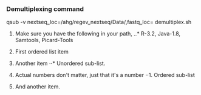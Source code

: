 

### Demultiplexing command

qsub -v nextseq_loc=/ahg/regev_nextseq/Data/<FOLDER>,fastq_loc=<PATH> demultiplex.sh

1. Make sure you have the following in your path,
..* R-3.2, Java-1.8, Samtools, Picard-Tools


1. First ordered list item
2. Another item
⋅⋅* Unordered sub-list. 
1. Actual numbers don't matter, just that it's a number
⋅⋅1. Ordered sub-list
4. And another item.
